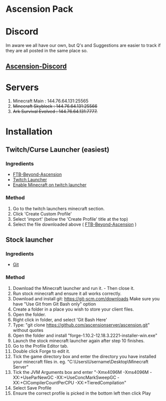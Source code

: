 # Ascension Pack


# Discord
Im aware we all have our own, but Q's and Suggestions are easier to track if they are all posted in the same place so.

## [Ascension-Discord](https://discord.gg/Pu7RAqM)

# Servers

1. Minecraft Main : 144.76.64.131:25565
2. ~~Minecraft Skyblock : 144.76.64.131:25566~~
3. ~~Ark Survival Evolved : 144.76.64.131:7777.~~

# Installation
## Twitch/Curse Launcher (easiest)

### Ingredients
* [FTB-Beyond-Ascension](http://144.76.64.131:8082/)
* [Twitch Launcher](https://app.twitch.tv/download)
* [Enable Minecraft on twitch launcher](https://help.twitch.tv/customer/en/portal/articles/2764216-how-to-play-minecraft-with-twitch-app)

### Method
1. Go to the twitch launchers minecraft section.
2. Click 'Create Custom Profile'
3. Select 'import' (below the 'Create Profile' title at the top)
4. Select the file downloaded above (  [FTB-Beyond-Ascension](http://144.76.64.131:8082/FTB%20Beyond%20-%20Ascension-1.10.0.zip) )

## Stock launcher

### Ingredients
* [Git](https://git-scm.com/downloads)

### Method
1. Download the Minecraft launcher and run it. - Then close it.
2. Run stock minecraft and ensure it all works correctly.
3. Download and install git: https://git-scm.com/downloads Make sure you have "Use Git from Git Bash only" option
4. Create a folder in a place you wish to store your client files.
5. Open the folder.
6. Right click in folder, and select 'Git Bash Here'
7. Type: "git clone https://github.com/ascensionserver/ascension.git" without quotes
8. Open the folder and install "forge-1.10.2-12.18.3.2221-installer-win.exe"
9. Launch the stock minecraft launcher again after step 10 finishes.
10. Go to the Profile Editor tab.
11. Double click Forge to edit it.
13. Tick the game directory box and enter the directory you have installed your minecraft files in. eg. "C:\Users\Username\Desktop\Minecraft Server"
14. Tick the JVM Arguments box and enter "-Xmx4096M -Xms4096M -XX:+UseParNewGC -XX:+UseConcMarkSweepGC -XX:+CICompilerCountPerCPU -XX:+TieredCompilation"
15. Select Save Profile
16. Ensure the correct profile is picked in the bottom left then click Play
